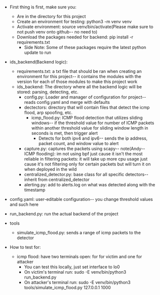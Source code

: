 - First thing is first, make sure you:
    - Are in the directory for this project 
    - Create an environment for testing: python3 -m venv venv
    - Activate environment: source venv/bin/activate(Please make sure to not push venv onto github-- no need to)
    - Download the packages needed for backend: pip install -r requirements.txt
        - Side Note: Some of these packages require the latest python update to run

- ids_backend(Backend logic):
    - requirements.txt: a txt file that should be ran when creating an environment for this project-- it contains the modules with the version for each of those modules to make this project work
    - ids_backend: The directory where all the backend logic will be stored: parsing, detecting, etc.
        - config.py: Loader and manager of configuration for project-- reads config.yaml and merge with defaults
        - dectectors: directory that will contain files that detect the icmp flood, arp spoofing, etc. 
            - icmp_flood.py: ICMP flood detection that utilizes sliding windows-- if the threshold value for number of ICMP packets within another threshold value for sliding window length in seconds is met, then trigger alert 
                - Detects for both ipv4 and ipv6-- sends the ip address, packet count, and window value to alert 
        - capture.py: captures the packets using scapy-- note(Andy-- ICMP flooding): im not using bpf just cause it isn't the most reliable in filtering packets: it will take up more cpu usage just cause it's not filtering only for certain packets but will turn it on when deployed in the wild
        - centralized_detector.py: base class for all specific detectors-- inherit from centralized_detector
        - alerting.py: add to alerts.log on what was detected along with the timestamp

- config.yaml: user-editable configuration-- you change threshold values and such here 
- run_backend.py: run the actual backend of the project
- tools
    - simulate_icmp_flood.py: sends a range of icmp packets to the detector
- How to test for:
    - icmp flood: have two terminals open: for for victim and one for attacker
        - You can test this locally, just set interface to lo0
        - On victim's terminal run: sudo -E venv/bin/python3 run_backend.py 
        - On attacker's terminal run: sudo -E venv/bin/python3 tools/simulate_icmp_flood.py 127.0.0.1 1000
